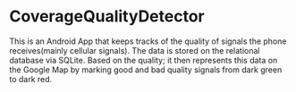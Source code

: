 # CoverageQualityDetector

This is an Android App that keeps tracks of the quality of signals the phone receives(mainly cellular signals). The data is stored on the relational database via SQLite. 
Based on the quality; it then represents this data on the Google Map by marking good and bad quality signals from dark green to dark red.